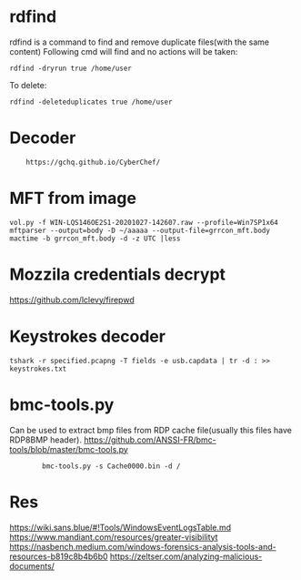 # rdfind
rdfind is a command to find and remove duplicate files(with the same content)
Following cmd will find and no actions will be taken:

    rdfind -dryrun true /home/user

To delete:

    rdfind -deleteduplicates true /home/user

# Decoder
        
        https://gchq.github.io/CyberChef/
# MFT from image 

    vol.py -f WIN-LQS146OE2S1-20201027-142607.raw --profile=Win7SP1x64 mftparser --output=body -D ~/aaaaa --output-file=grrcon_mft.body
    mactime -b grrcon_mft.body -d -z UTC |less   

# Mozzila credentials decrypt

https://github.com/lclevy/firepwd

#  Keystrokes decoder

    tshark -r specified.pcapng -T fields -e usb.capdata | tr -d : >> keystrokes.txt

# bmc-tools.py
Can be used to extract bmp files from RDP cache file(usually this files have RDP8BMP header).
https://github.com/ANSSI-FR/bmc-tools/blob/master/bmc-tools.py
            
            bmc-tools.py -s Cache0000.bin -d /
# Res

https://wiki.sans.blue/#!Tools/WindowsEventLogsTable.md
https://www.mandiant.com/resources/greater-visibilityt
https://nasbench.medium.com/windows-forensics-analysis-tools-and-resources-b819c8b4b6b0
https://zeltser.com/analyzing-malicious-documents/
